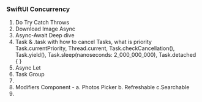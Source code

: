### SwiftUI Concurrency


1. Do Try Catch Throws
2. Download Image Async
3. Async-Await Deep dive
4. Task & .task with how to cancel Tasks, what is priority Task.currentPriority, Thread.current, Task.checkCancellation(), Task.yield(), Task.sleep(nanoseconds: 2_000_000_000), Task.detached { } 
5. Async Let
6. Task Group
7. 
8. Modifiers Component -
   a. Photos Picker
   b. Refreshable
   c.Searchable
9. 
